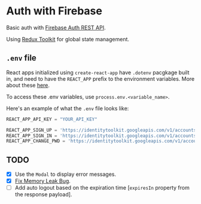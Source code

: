 # Auth with Firebase

Basic auth with [Firebase Auth REST API](https://firebase.google.com/docs/reference/rest/auth).

Using [Redux Toolkit](https://redux-toolkit.js.org/) for global state management.

## `.env` file

React apps initialized using `create-react-app` have `.dotenv` pacgkage built in, and need to have the `REACT_APP` prefix to the environment variables. More about these [here](https://create-react-app.dev/docs/adding-custom-environment-variables/).

To access these .env variables, use `process.env.<variable_name>`.

Here's an example of what the `.env` file looks like:

```js
REACT_APP_API_KEY = "YOUR_API_KEY"

REACT_APP_SIGN_UP = 'https://identitytoolkit.googleapis.com/v1/accounts:signUp?key=${REACT_APP_API_KEY}'
REACT_APP_SIGN_IN = 'https://identitytoolkit.googleapis.com/v1/accounts:signInWithPassword?key=${REACT_APP_API_KEY}'
REACT_APP_CHANGE_PWD = 'https://identitytoolkit.googleapis.com/v1/accounts:update?key=${REACT_APP_API_KEY}'
```

## TODO

- [x] Use the `Modal` to display error messages.
- [x] [Fix Memory Leak Bug](https://github.com/sydrawat/auth/issues/1).
- [ ] Add auto logout based on the expiration time [`expiresIn` property from the response payload].
